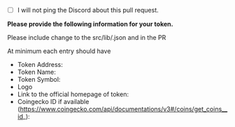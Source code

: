 - [ ] I will not ping the Discord about this pull request.

**Please provide the following information for your token.**

Please include change to the src/lib/<env>.json and in the PR

At minimum each entry should have
* Token Address: 
* Token Name: 
* Token Symbol: 
* Logo
* Link to the official homepage of token:
* Coingecko ID if available (https://www.coingecko.com/api/documentations/v3#/coins/get_coins__id_):
